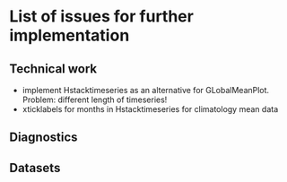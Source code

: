 List of issues for further implementation
=========================================

Technical work
--------------

* implement Hstacktimeseries as an alternative for GLobalMeanPlot. Problem:
  different length of timeseries!
* xticklabels for months in Hstacktimeseries for climatology mean data


Diagnostics
-----------




Datasets
--------
